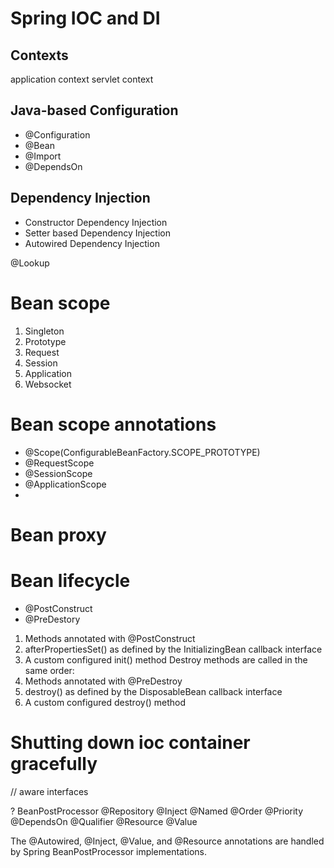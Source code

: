 # Spring IOC and DI

## Contexts
application context
servlet context


## Java-based Configuration
- @Configuration
- @Bean
- @Import
- @DependsOn

## Dependency Injection
- Constructor Dependency Injection
- Setter based Dependency Injection
- Autowired Dependency Injection

@Lookup

# Bean scope
1. Singleton
2. Prototype
3. Request
4. Session
5. Application
6. Websocket

# Bean scope annotations
- @Scope(ConfigurableBeanFactory.SCOPE_PROTOTYPE)
- @RequestScope
- @SessionScope
- @ApplicationScope
- 

# Bean proxy

# Bean lifecycle
- @PostConstruct
- @PreDestory

1. Methods annotated with @PostConstruct
2. afterPropertiesSet() as defined by the InitializingBean callback interface
3. A custom configured init() method
Destroy methods are called in the same order:
1. Methods annotated with @PreDestroy
2. destroy() as defined by the DisposableBean callback interface
3. A custom configured destroy() method

# Shutting down ioc container gracefully
// aware interfaces

? BeanPostProcessor
@Repository
@Inject
@Named
@Order
@Priority
@DependsOn
@Qualifier
@Resource
@Value

The @Autowired, @Inject, @Value, and @Resource annotations are handled by Spring
BeanPostProcessor implementations.